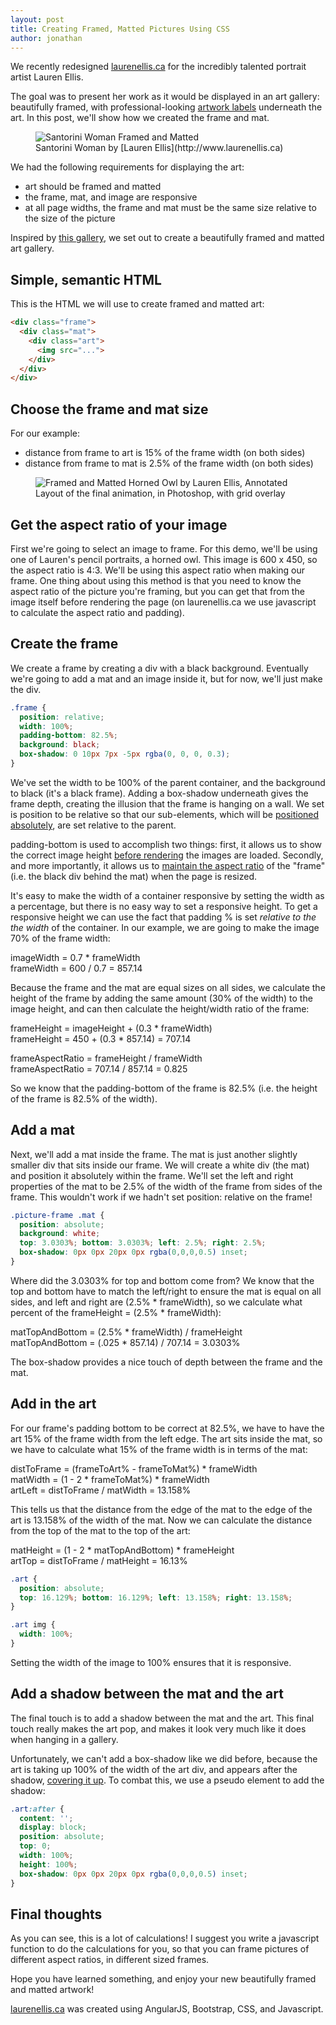 ```yaml
---
layout: post
title: Creating Framed, Matted Pictures Using CSS
author: jonathan
---
```


We recently redesigned [laurenellis.ca](http://www.laurenellis.ca) for the incredibly talented portrait artist Lauren Ellis.

The goal was to present her work as it would be displayed in an art gallery: beautifully framed, with professional-looking
[artwork labels](https://thepracticalartworld.com/2014/06/18/examples-of-artwork-labels/) underneath the art.  In this post, we'll show how we created the frame and mat.


<figure class="figure">
  <img src="{{ site.baseurl }}/images/framed_santorini-woman.png" class="img-responsive" alt="Santorini Woman Framed and Matted" />
  <figcaption class="figure-caption">Santorini Woman by [Lauren Ellis](http://www.laurenellis.ca)</figcaption>
</figure>

We had the following requirements for displaying the art:
* art should be framed and matted
* the frame, mat, and image are responsive
* at all page widths, the frame and mat must be the same size relative to the size of the picture

Inspired by [this gallery](https://tympanus.net/Development/3DGalleryRoom/), we set out to create a beautifully framed and matted art gallery.

## Simple, semantic HTML

This is the HTML we will use to create framed and matted art:

```html
<div class="frame">
  <div class="mat">
    <div class="art">
      <img src="...">
    </div>
  </div>
</div>
```
## Choose the frame and mat size

For our example:
  * distance from frame to art is 15% of the frame width (on both sides)
  * distance from frame to mat is 2.5% of the frame width (on both sides)

<figure class="figure">
  <img src="{{ site.baseurl }}/images/framed_annotated_framed_owl.png" class="img-responsive" alt="Framed and Matted Horned Owl by Lauren Ellis, Annotated" />
  <figcaption class="figure-caption">Layout of the final animation, in Photoshop, with grid overlay</figcaption>
</figure>

## Get the aspect ratio of your image

First we're going to select an image to frame.  For this demo, we'll be using one of Lauren's pencil portraits, a horned owl.  This image is 600 x 450, so the aspect ratio is 4:3.  We'll be using this aspect ratio when making our frame.  One thing about using this method is that you need to know the aspect ratio of the picture you're framing, but you can get that from the image itself before rendering the page (on laurenellis.ca we use javascript to calculate the aspect ratio and padding).

## Create the frame

We create a frame by creating a div with a black background.  Eventually we're going to add a mat and an image inside it, but for now, we'll just make the div.

```css
.frame {
  position: relative;
  width: 100%;
  padding-bottom: 82.5%;
  background: black;
  box-shadow: 0 10px 7px -5px rgba(0, 0, 0, 0.3);
}
```

We've set the width to be 100% of the parent container, and the background to black (it's a black frame).  Adding a box-shadow underneath gives the frame depth, creating the illusion that the frame is hanging on a wall. We set is position to be relative so that our sub-elements, which will be [positioned absolutely](https://www.w3schools.com/css/css_positioning.asp), are set relative to the parent.

padding-bottom is used to accomplish two things: first, it allows us to show the correct image height [before rendering](http://andyshora.com/css-image-container-padding-hack.html) the images are loaded.  Secondly, and more importantly, it allows us to [maintain the aspect ratio](http://www.goldenapplewebdesign.com/responsive-aspect-ratios-with-pure-css/) of the "frame" (i.e. the black div behind the mat) when the page is resized.

It's easy to make the width of a container responsive by setting the width as a percentage, but there is no easy way to set a responsive height.  To get a responsive height we can use the fact that padding % is set *relative to the the width* of the container. In our example, we are going to make the image 70% of the frame width:

imageWidth = 0.7 * frameWidth  
frameWidth = 600 / 0.7 = 857.14  

Because the frame and the mat are equal sizes on all sides, we calculate the height of the frame by adding the same amount (30% of the width) to the image height, and can then calculate the height/width ratio of the frame:

frameHeight = imageHeight + (0.3 * frameWidth)  
frameHeight = 450 + (0.3 * 857.14) = 707.14  

frameAspectRatio = frameHeight / frameWidth  
frameAspectRatio = 707.14 / 857.14 = 0.825  

So we know that the padding-bottom of the frame is 82.5% (i.e. the height of the frame is 82.5% of the width).

## Add a mat

Next, we'll add a mat inside the frame.  The mat is just another slightly smaller div that sits inside our frame.  We will create a white div (the mat) and position it absolutely within the frame.  We'll set the left and right properties of the mat to be 2.5% of the width of the frame from sides of the frame.  This wouldn't work if we hadn't set position: relative on the frame!

```css
.picture-frame .mat {
  position: absolute;
  background: white;
  top: 3.0303%; bottom: 3.0303%; left: 2.5%; right: 2.5%;
  box-shadow: 0px 0px 20px 0px rgba(0,0,0,0.5) inset;
}
```

Where did the 3.0303% for top and bottom come from?  We know that the top and bottom have to match the left/right to ensure the mat is equal on all sides, and left and right are (2.5% * frameWidth), so we calculate what percent of the frameHeight = (2.5% * frameWidth):

matTopAndBottom = (2.5% * frameWidth) / frameHeight  
matTopAndBottom = (.025 * 857.14) / 707.14 = 3.0303%  

The box-shadow provides a nice touch of depth between the frame and the mat.

## Add in the art

For our frame's padding bottom to be correct at 82.5%, we have to have the art 15% of the frame width from the left edge.  The art sits inside the mat, so we have to calculate what 15% of the frame width is in terms of the mat:

distToFrame = (frameToArt% - frameToMat%) * frameWidth  
matWidth = (1 - 2 * frameToMat%) * frameWidth  
artLeft = distToFrame / matWidth = 13.158%  

This tells us that the distance from the edge of the mat to the edge of the art is 13.158% of the width of the mat.  Now we can calculate the distance from the top of the mat to the top of the art:

matHeight = (1 - 2 * matTopAndBottom) * frameHeight  
artTop = distToFrame / matHeight = 16.13%  

```css
.art {
  position: absolute;
  top: 16.129%; bottom: 16.129%; left: 13.158%; right: 13.158%;
}

.art img {
  width: 100%;
}
```

Setting the width of the image to 100% ensures that it is responsive.

## Add a shadow between the mat and the art

The final touch is to add a shadow between the mat and the art.  This final touch really makes the art pop, and makes it look very much like it does when hanging in a gallery.  

Unfortunately, we can't add a box-shadow like we did before, because the art is taking up 100% of the width of the art div, and appears after the shadow, [covering it up](http://thenewcode.com/721/Sophisticated-Image-Matting-Effects-With-CSS).  To combat this, we use a pseudo element to add the shadow:

```css
.art:after {
  content: '';
  display: block;
  position: absolute;
  top: 0;
  width: 100%;
  height: 100%;
  box-shadow: 0px 0px 20px 0px rgba(0,0,0,0.5) inset;
}
```

## Final thoughts

As you can see, this is a lot of calculations!  I suggest you write a javascript function to do the calculations for you, so that you can frame pictures of different aspect ratios, in different sized frames.

Hope you have learned something, and enjoy your new beautifully framed and matted artwork!

[laurenellis.ca](http://www.laurenellis.ca) was created using AngularJS, Bootstrap, CSS, and Javascript.
